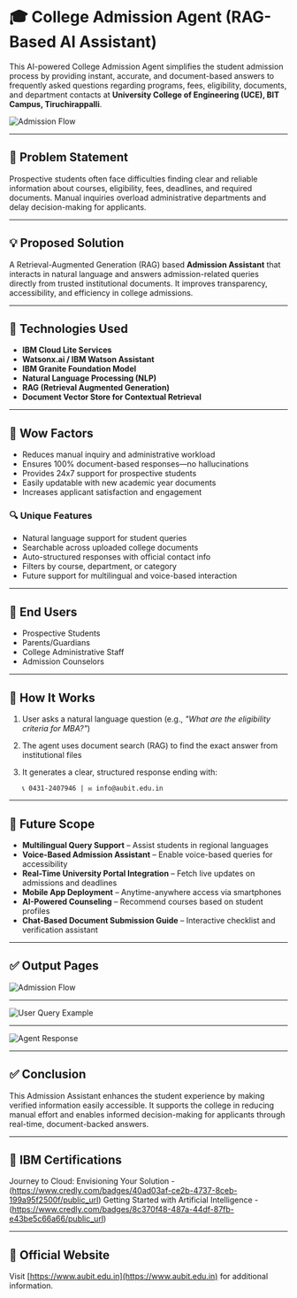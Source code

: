 # 🎓 College Admission Agent (RAG-Based AI Assistant)

This AI-powered College Admission Agent simplifies the student admission process by providing instant, accurate, and document-based answers to frequently asked questions regarding programs, fees, eligibility, documents, and department contacts at **University College of Engineering (UCE), BIT Campus, Tiruchirappalli**.

![Admission Flow](./Chatbots-for-education-Geta-Chatbots.webp)


---

## 📌 Problem Statement

Prospective students often face difficulties finding clear and reliable information about courses, eligibility, fees, deadlines, and required documents. Manual inquiries overload administrative departments and delay decision-making for applicants.

---

## 💡 Proposed Solution

A Retrieval-Augmented Generation (RAG) based **Admission Assistant** that interacts in natural language and answers admission-related queries directly from trusted institutional documents. It improves transparency, accessibility, and efficiency in college admissions.

---

## 🚀 Technologies Used

* **IBM Cloud Lite Services**
* **Watsonx.ai / IBM Watson Assistant**
* **IBM Granite Foundation Model**
* **Natural Language Processing (NLP)**
* **RAG (Retrieval Augmented Generation)**
* **Document Vector Store for Contextual Retrieval**

---

## 🌟 Wow Factors

* Reduces manual inquiry and administrative workload
* Ensures 100% document-based responses—no hallucinations
* Provides 24x7 support for prospective students
* Easily updatable with new academic year documents
* Increases applicant satisfaction and engagement

### 🔍 Unique Features

* Natural language support for student queries
* Searchable across uploaded college documents
* Auto-structured responses with official contact info
* Filters by course, department, or category
* Future support for multilingual and voice-based interaction

---

## 👥 End Users

* Prospective Students
* Parents/Guardians
* College Administrative Staff
* Admission Counselors

---

## 🧪 How It Works

1. User asks a natural language question (e.g., *"What are the eligibility criteria for MBA?"*)
2. The agent uses document search (RAG) to find the exact answer from institutional files
3. It generates a clear, structured response ending with:

   ```
   📞 0431-2407946 | ✉️ info@aubit.edu.in
   ```

---

## 📱 Future Scope

* **Multilingual Query Support** – Assist students in regional languages
* **Voice-Based Admission Assistant** – Enable voice-based queries for accessibility
* **Real-Time University Portal Integration** – Fetch live updates on admissions and deadlines
* **Mobile App Deployment** – Anytime-anywhere access via smartphones
* **AI-Powered Counseling** – Recommend courses based on student profiles
* **Chat-Based Document Submission Guide** – Interactive checklist and verification assistant

---

## ✅ Output Pages

![Admission Flow](./Picture1.png)

---

![User Query Example](./Picture2.png)

---
![Agent Response](./Picture3.png)


---

## ✅ Conclusion

This Admission Assistant enhances the student experience by making verified information easily accessible. It supports the college in reducing manual effort and enables informed decision-making for applicants through real-time, document-backed answers.

---
## 🔗 IBM Certifications

Journey to Cloud: Envisioning Your Solution - (https://www.credly.com/badges/40ad03af-ce2b-4737-8ceb-199a95f2500f/public_url)
Getting Started with Artificial Intelligence - (https://www.credly.com/badges/8c370f48-487a-44df-87fb-e43be5c66a66/public_url)

---

## 🔗 Official Website

Visit [https://www.aubit.edu.in](https://www.aubit.edu.in) for additional information.


